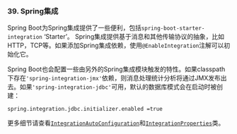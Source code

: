 ### 39. Spring集成

Spring Boot为Spring集成提供了一些便利，包括`spring-boot-starter-integration` ‘Starter’。
Spring集成提供基于消息和其他传输协议的抽象，比如HTTP，TCP等。如果添加Spring集成依赖，使用`@EnableIntegration`注解可以初始化它。

Spring Boot也会配置一些由另外的Spring集成模块触发的特性。如果classpath下存在`'spring-integration-jmx'`依赖，则消息处理统计分析将通过JMX发布出去。如果`'spring-integration-jdbc'`可用，默认的数据库模式会在启动时被创建：
```properties
spring.integration.jdbc.initializer.enabled =true 
```
更多细节请查看[`IntegrationAutoConfiguration`](https://github.com/spring-projects/spring-boot/tree/v2.0.0.RELEASE/spring-boot-autoconfigure/src/main/java/org/springframework/boot/autoconfigure/integration/IntegrationAutoConfiguration.java)和[`IntegrationProperties`](https://github.com/spring-projects/spring-boot/tree/v2.0.0.RELEASE/spring-boot-autoconfigure/src/main/java/org/springframework/boot/autoconfigure/integration/IntegrationProperties.java)类。
